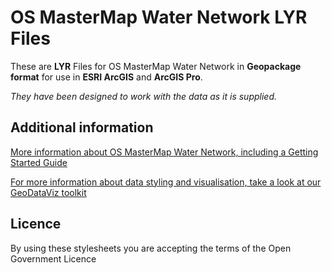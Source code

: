 # OS MasterMap Water Network LYR Files
These are **LYR** Files for OS MasterMap Water Network in **Geopackage format** for use in **ESRI ArcGIS** and **ArcGIS Pro**.

*They have been designed to work with the data as it is supplied.*

## Additional information

[More information about OS MasterMap Water Network, including a Getting Started Guide](https://www.ordnancesurvey.co.uk/business-government/products/mastermap-water)

[For more information about data styling and visualisation, take a look at our GeoDataViz toolkit](https://github.com/OrdnanceSurvey/GeoDataViz-Toolkit)

## Licence
By using these stylesheets you are accepting the terms of the Open Government Licence

